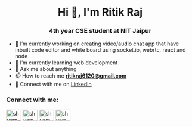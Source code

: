 <h1 align="center">
Hi 👋, I'm Ritik Raj
</h1> 
<h3 align="center">
4th year CSE student at NIT Jaipur
</h3>


- 🔭 I’m currently working on creating video/audio chat app that have inbuilt code editor and white board using socket.io, webrtc, react and node
- 🌱 I’m currently learning web development
- 💬 Ask me about anything
- 📫 How to reach me **ritikraj6120@gmail.com**
- 🐧 Connect with me on [LinkedIn](https://www.linkedin.com/in/ritik-raj6120/)

<h3 align="left">Connect with me:</h3>
<p align="left">
<a href="https://www.linkedin.com/in/ritik-raj6120/" target="blank"><img align="center" src="https://raw.githubusercontent.com/rahuldkjain/github-profile-readme-generator/master/src/images/icons/Social/linked-in-alt.svg" alt="shyam-patel-536508191" height="30" width="40" /></a>
<a href="https://www.codechef.com/users/ritikraj6120" target="blank"><img align="center" src="https://cdn.jsdelivr.net/npm/simple-icons@3.1.0/icons/codechef.svg" alt="shyam0705" height="30" width="40" /></a>
<a href="https://codeforces.com/profile/max_d" target="blank"><img align="center" src="https://raw.githubusercontent.com/rahuldkjain/github-profile-readme-generator/master/src/images/icons/Social/codeforces.svg" alt="shyam0705202" height="30" width="40" /></a>
<a href="https://leetcode.com/ritikraj6120" target="blank"><img align="center" src="https://raw.githubusercontent.com/rahuldkjain/github-profile-readme-generator/master/src/images/icons/Social/leet-code.svg" alt="shyam_patel_" height="30" width="40" /></a>
</p>

